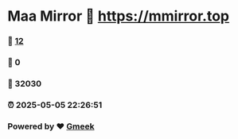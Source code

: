 # Maa Mirror :link: https://mmirror.top 
### :page_facing_up: [12](https://mmirror.top/tag.html) 
### :speech_balloon: 0 
### :hibiscus: 32030 
### :alarm_clock: 2025-05-05 22:26:51 
### Powered by :heart: [Gmeek](https://github.com/Meekdai/Gmeek)
